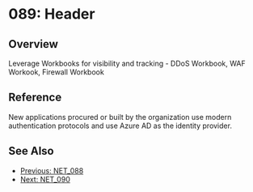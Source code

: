 ﻿# 089: Header
## Overview
Leverage Workbooks for visibility and tracking - DDoS Workbook, WAF Workook, Firewall Workbook

## Reference
New applications procured or built by the organization use modern authentication protocols and use Azure AD as the identity provider.

## See Also
- [Previous: NET_088](NET_088.md)
- [Next: NET_090](NET_090.md)

